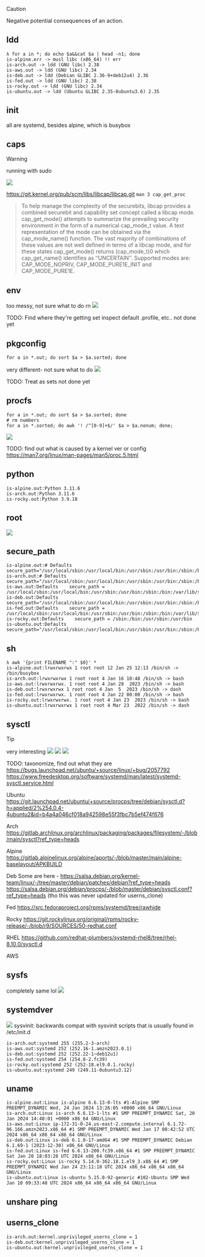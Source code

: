 > [!CAUTION]
> Negative potential consequences of an action.

## ldd
```
λ for a in *; do echo $a&&cat $a | head -n1; done
is-alpine.err -> musl libc (x86_64) !! err
is-arch.out -> ldd (GNU libc) 2.38
is-aws.out -> ldd (GNU libc) 2.34
is-deb.out -> ldd (Debian GLIBC 2.36-9+deb12u4) 2.36
is-fed.out -> ldd (GNU libc) 2.38
is-rocky.out -> ldd (GNU libc) 2.34
is-ubuntu.out -> ldd (Ubuntu GLIBC 2.35-0ubuntu3.6) 2.35
```

## init
all are systemd, besides alpine, which is busybox

## caps

> [!WARNING]
> running with sudo

![](https://not-a.link/A8r8QRu.png)

https://git.kernel.org/pub/scm/libs/libcap/libcap.git
`man 3 cap_get_proc`
> To  help  manage  the complexity of the securebits, libcap provides a combined securebit and capability set concept called a libcap mode.  cap_get_mode() attempts to summarize the prevailing security environment in the
> form of a numerical cap_mode_t value. A text representation of the mode can be obtained via the cap_mode_name() function. The vast majority of combinations of these values are not well defined  in  terms  of  a  libcap
> mode, and for these states cap_get_mode() returns (cap_mode_t)0 which cap_get_name() identifies as ‘‘UNCERTAIN’’.  Supported modes are: CAP_MODE_NOPRIV, CAP_MODE_PURE1E_INIT and CAP_MODE_PURE1E.


## env
too messy, not sure what to do rn
![](https://not-a.link/3kuoxnV.png)

TODO: Find where they're getting set
inspect default .profile, etc..
not done yet

## pkgconfig
```
for a in *.out; do sort $a > $a.sorted; done
```
very different- not sure what to do
![](https://not-a.link/6wP7dv7.png)

TODO: Treat as sets
not done yet

## procfs
```
for a in *.out; do sort $a > $a.sorted; done
# rm numbers
for a in *.sorted; do awk '! /^[0-9]+$/' $a > $a.nonum; done;
```
![](https://not-a.link/AcV1Gkt.png)

TODO: find out what is caused by a kernel ver or config
https://man7.org/linux/man-pages/man5/proc.5.html

## python
```
is-alpine.out:Python 3.11.6
is-arch.out:Python 3.11.6
is-rocky.out:Python 3.9.18
```

## root

![](https://not-a.link/9ru1Y42.png)

## secure_path
```
is-alpine.out:# Defaults secure_path="/usr/local/sbin:/usr/local/bin:/usr/sbin:/usr/bin:/sbin:/bin"
is-arch.out:# Defaults secure_path="/usr/local/sbin:/usr/local/bin:/usr/sbin:/usr/bin:/sbin:/bin"
is-aws.out:Defaults    secure_path = /usr/local/sbin:/usr/local/bin:/usr/sbin:/usr/bin:/sbin:/bin:/var/lib/snapd/snap/bin
is-deb.out:Defaults     secure_path="/usr/local/sbin:/usr/local/bin:/usr/sbin:/usr/bin:/sbin:/bin"
is-fed.out:Defaults    secure_path = /usr/local/sbin:/usr/local/bin:/usr/sbin:/usr/bin:/sbin:/bin:/var/lib/snapd/snap/bin
is-rocky.out:Defaults    secure_path = /sbin:/bin:/usr/sbin:/usr/bin
is-ubuntu.out:Defaults  secure_path="/usr/local/sbin:/usr/local/bin:/usr/sbin:/usr/bin:/sbin:/bin:/snap/bin"
```

## sh
```
λ awk '{print FILENAME ":" $0}' *
is-alpine.out:lrwxrwxrwx 1 root root 12 Jan 25 12:13 /bin/sh -> /bin/busybox
is-arch.out:lrwxrwxrwx 1 root root 4 Jan 16 10:48 /bin/sh -> bash
is-aws.out:lrwxrwxrwx. 1 root root 4 Jan 28  2023 /bin/sh -> bash
is-deb.out:lrwxrwxrwx 1 root root 4 Jan  5  2023 /bin/sh -> dash
is-fed.out:lrwxrwxrwx. 1 root root 4 Jan 22 00:00 /bin/sh -> bash
is-rocky.out:lrwxrwxrwx. 1 root root 4 Jan 23  2023 /bin/sh -> bash
is-ubuntu.out:lrwxrwxrwx 1 root root 4 Mar 23  2022 /bin/sh -> dash
```

## sysctl
> [!TIP]
> very interesting
![](https://not-a.link/AGR9ZhU.png)
![](https://not-a.link/2XvvNEx.png)
![](https://not-a.link/6YX5ZZu.png)

TODO: taxonomize, find out what they are
https://bugs.launchpad.net/ubuntu/+source/linux/+bug/2057792
https://www.freedesktop.org/software/systemd/man/latest/systemd-sysctl.service.html

Ubuntu
https://git.launchpad.net/ubuntu/+source/procps/tree/debian/sysctl.d?h=applied/2%254.0.4-4ubuntu2&id=b4a4a046cf018a942598e55f3fbc7b5ef474f676

Arch
https://gitlab.archlinux.org/archlinux/packaging/packages/filesystem/-/blob/main/sysctl?ref_type=heads

Alpine
https://gitlab.alpinelinux.org/alpine/aports/-/blob/master/main/alpine-baselayout/APKBUILD

Deb
Some are here - https://salsa.debian.org/kernel-team/linux/-/tree/master/debian/patches/debian?ref_type=heads
https://salsa.debian.org/debian/procps/-/blob/master/debian/sysctl.conf?ref_type=heads
(tho this was never updated for userns_clone)

Fed
https://src.fedoraproject.org/rpms/systemd/tree/rawhide

Rocky
https://git.rockylinux.org/original/rpms/rocky-release/-/blob/r9/SOURCES/50-redhat.conf

RHEL
https://github.com/redhat-plumbers/systemd-rhel8/tree/rhel-8.10.0/sysctl.d

AWS

## sysfs
completely same lol
![](https://not-a.link/8kpWBga.png)

## systemdver
![](https://not-a.link/roGV3pp.png)
sysvinit: backwards compat with sysvinit scripts that is usually found in
/etc/init.d

```
is-arch.out:systemd 255 (255.2-3-arch)
is-aws.out:systemd 252 (252.16-1.amzn2023.0.1)
is-deb.out:systemd 252 (252.22-1~deb12u1)
is-fed.out:systemd 254 (254.8-2.fc39)
is-rocky.out:systemd 252 (252-18.el9.0.1.rocky)
is-ubuntu.out:systemd 249 (249.11-0ubuntu3.12)
```

## uname
```
is-alpine.out:Linux is-alpine 6.6.13-0-lts #1-Alpine SMP PREEMPT_DYNAMIC Wed, 24 Jan 2024 13:26:05 +0000 x86_64 GNU/Linux
is-arch.out:Linux is-arch 6.6.13-1-lts #1 SMP PREEMPT_DYNAMIC Sat, 20 Jan 2024 14:48:01 +0000 x86_64 GNU/Linux
is-aws.out:Linux ip-172-31-0-24.us-east-2.compute.internal 6.1.72-96.166.amzn2023.x86_64 #1 SMP PREEMPT_DYNAMIC Wed Jan 17 00:42:52 UTC 2024 x86_64 x86_64 x86_64 GNU/Linux
is-deb.out:Linux is-deb 6.1.0-17-amd64 #1 SMP PREEMPT_DYNAMIC Debian 6.1.69-1 (2023-12-30) x86_64 GNU/Linux
is-fed.out:Linux is-fed 6.6.13-200.fc39.x86_64 #1 SMP PREEMPT_DYNAMIC Sat Jan 20 18:03:28 UTC 2024 x86_64 GNU/Linux
is-rocky.out:Linux is-rocky 5.14.0-362.18.1.el9_3.x86_64 #1 SMP PREEMPT_DYNAMIC Wed Jan 24 23:11:18 UTC 2024 x86_64 x86_64 x86_64 GNU/Linux
is-ubuntu.out:Linux is-ubuntu 5.15.0-92-generic #102-Ubuntu SMP Wed Jan 10 09:33:48 UTC 2024 x86_64 x86_64 x86_64 GNU/Linux
```
## unshare ping

## userns_clone
```
is-arch.out:kernel.unprivileged_userns_clone = 1
is-deb.out:kernel.unprivileged_userns_clone = 1
is-ubuntu.out:kernel.unprivileged_userns_clone = 1
```

